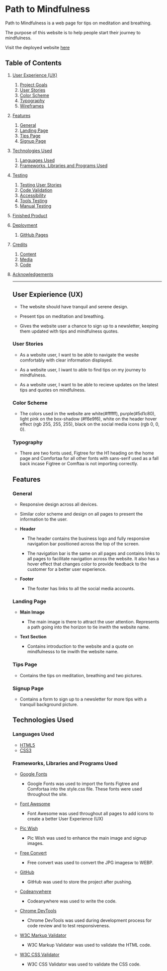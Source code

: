 # Path to Mindfulness

Path to Mindfulness is a web page for tips on meditation and breathing.

The purpose of this website is to help people start their journey to mindfulness.

Visit the deployed website [here](https://https://al7819.github.io/path-to-mindfulness/)

## Table of Contents

1. [User Experience (UX)](#user-experience-ux)
    1. [Project Goals](#project-goals)
    2. [User Stories](#user-stories)
    3. [Color Scheme](#color-scheme)
    4. [Typography](#typography)
    5. [Wireframes](#wireframes)
2. [Features](#features)
    1. [General](#general)
    2. [Landing Page](#landing-page)
    3. [Tips Page](#tips-page)
    4. [Signup Page](#signup-page)    
3. [Technologies Used](#technologies-used)
    1. [Languages Used](#languages-used)
    2. [Frameworks, Libraries and Programs Used](#frameworks-libraries-and-programs-used)
4. [Testing](#testing)
    1. [Testing User Stories](#testing-user-stories)
    2. [Code Validation](#code-validation)
    3. [Accessibility](#accessibility)
    4. [Tools Testing](#tools-testing)
    5. [Manual Testing](#manual-testing)
5. [Finished Product](#finished-product)
6. [Deployment](#deployment)
    1. [GitHub Pages](#github-pages)
7. [Credits](#credits)
    1. [Content](#content)
    2. [Media](#media)
    3. [Code](#code)
8. [Acknowledgements](#acknowledgements)
   
   ***
   
   ## User Expierience (UX)

   * The website should have  tranquil and serene design.

   * Present tips on meditation and breathing.

   * Gives the website user a chance to sign up to a newsletter, keeping them updated with tips and mindfulness quotes.
   
   ### User Stories
   
   * As a website user, I want to be able to navigate the wesite comfortably with clear information displayed.
    
   * As a website user, I iwant to able to find tips on my journey to mindfulness.
    
   * As a website user, I want to be able to recieve updates on the latest tips and quotes on mindfulness.

   ### Color Scheme
   
   * The colors used in the website are white(#ffffff), purple(#5d1c80), light pink on the box-shadow (#f6e9f6), white on the header hover effect (rgb 255, 255, 255), black on the social media icons (rgb 0, 0, 0).

   ### Typography
   
   * There are two fonts used, Figtree for the H1 heading on the home page and Comfortaa for all other fonts with sans-serif used as a fall back incase Figtree or Comftaa is not importing correctly.
   
   ## Features
   
   ### General
   
   * Responsive design across all devices.
  
   * Similar color scheme and design on all pages to present the information to the user.
  
   * **Header**
  
      - The header contains the business logo and fully responsive navigation bar positioned across the top of the screen.
    
      - The navigation bar is the same on all pages and contains links to all pages to facilitate navigation across the website. It also has a hover effect that changes color to provide feedback to the customer for a better user experience.
    
    * **Footer**

      - The footer has links to all the social media accounts.

    ### Landing Page

    * **Main Image**

      - The main image is there to attract the user attention. Represents a path going into the horizon to tie inwith the website name.

    * **Text Section**

      - Contains introduction to the website and a quote on mindfulnesss to tie inwith the website name.
     
    ### Tips Page

      - Contains the tips on meditation, breathing and two pictures.

    ### Signup Page

      - Contains a form to sign up to a newsletter for more tips with a tranquil background picture.


    ## Technologies Used

    ### Languages Used
    * [HTML5](https://en.wikipedia.org/wiki/html5)
    * [CSS3](https://en.wikipedia.org/wiki/css)

    ### Frameworks, Libraries and Programs Used

    * [Google Fonts](https://fonts.google.com/)
       - Google Fonts was used to import the fonts Figtree and Comfortaa into the style.css file. These fonts were used throughout the site.

    * [Font Awesome](https://fontawesome.com/)
        - Font Awesome was used throughout all pages to add icons to create a better User Experience (UX)

    * [Pic Wish](https://picwish.com/)    
        - Pic Wish was used to enhance the main image and signup images.
  
    * [Free Convert](https://freeconvert.com/)
        - Free convert was used to convert the JPG imagesw to WEBP.

    * [GitHub](https://github.com/)
        - GitHub was used to store the project after pushing.

    * [Codeanywhere](https://codeanywhere.com/)
        - Codeanywhere was used to write the code.
    
    * [Chrome DevTools](https://developer.chrome.com/docs/devtools/)
        - Chrome DevTools was used during development process for code review and to test responsiveness.
    
    * [W3C Markup Validator](https://validator.w3.org/)
        - W3C Markup Validator was used to validate the HTML code.

    * [W3C CSS Validator](https://jigsaw.w3.org/css-validator/)
        - W3C CSS Validator was used to validate the CSS code.